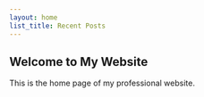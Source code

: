 ```yaml
---
layout: home
list_title: Recent Posts
---
```


## Welcome to My Website

This is the home page of my professional website.

